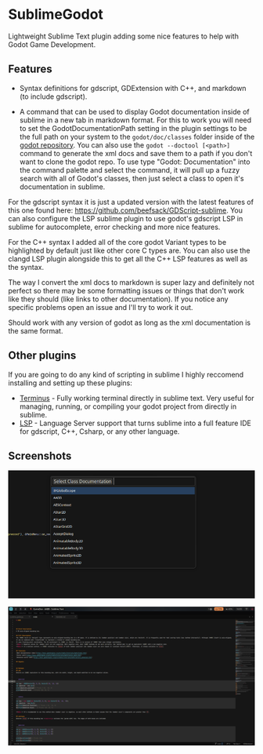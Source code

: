 # SublimeGodot

Lightweight Sublime Text plugin adding some nice features to help with Godot Game Development.

## Features

- Syntax definitions for gdscript, GDExtension with C++, and markdown (to include gdscript).

- A command that can be used to display Godot documentation inside of sublime in a new tab in markdown format.  For this to work you will need to set the GodotDocumentationPath setting in the plugin settings to be the full path on your system to the `godot/doc/classes` folder inside of the [godot repository](https://github.com/godotengine/godot/tree/master/doc/classes). You can also use the `godot --doctool [<path>]` command to generate the xml docs and save them to a path if you don't want to clone the godot repo. To use type "Godot: Documentation" into the command palette and select the command, it will pull up a fuzzy search with all of Godot's classes, then just select a class to open it's documentation in sublime.

For the gdscript syntax it is just a updated version with the latest features of this one found here: https://github.com/beefsack/GDScript-sublime. You can also configure the LSP sublime plugin to use godot's gdscript LSP in sublime for autocomplete, error checking and more nice features.

For the C++ syntax I added all of the core godot Variant types to be highlighted by default just like other core C types are. You can also use the clangd LSP plugin alongside this to get all the C++ LSP features as well as the syntax.

The way I convert the xml docs to markdown is super lazy and definitely not perfect so there may be some formatting issues or things that don't work like they should (like links to other documentation). If you notice any specific problems open an issue and I'll try to work it out.

Should work with any version of godot as long as the xml documentation is the same format.


## Other plugins
If you are going to do any kind of scripting in sublime I highly reccomend installing and setting up these plugins:

- [Terminus](https://packagecontrol.io/packages/Terminus) - Fully working terminal directly in sublime text. Very useful for managing, running, or compiling your godot project from directly in sublime.
- [LSP](https://packagecontrol.io/packages/LSP) - Language Server support that turns sublime into a full feature IDE for gdscript, C++, Csharp, or any other language.

## Screenshots

![Screenshot 1](/assets/1.png)

![Screenshot 2](/assets/2.png)